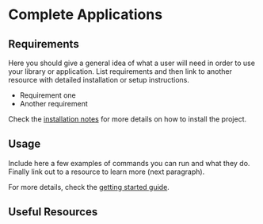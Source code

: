 # Complete Applications


## Requirements

Here you should give a general idea of what a user will need in order to use your library or application. List requirements and then link to another resource with detailed installation or setup instructions.

- Requirement one
- Another requirement

Check the [installation notes]() for more details on how to install the project.

## Usage

Include here a few examples of commands you can run and what they do. Finally link out to a resource to learn more (next paragraph).

For more details, check the [getting started guide]().

## Useful Resources


